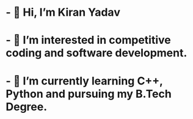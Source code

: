 # - 👋 Hi, I’m Kiran Yadav
# - 👀 I’m interested in competitive coding and software development.
# - 🌱 I’m currently learning C++, Python and pursuing my B.Tech Degree.
